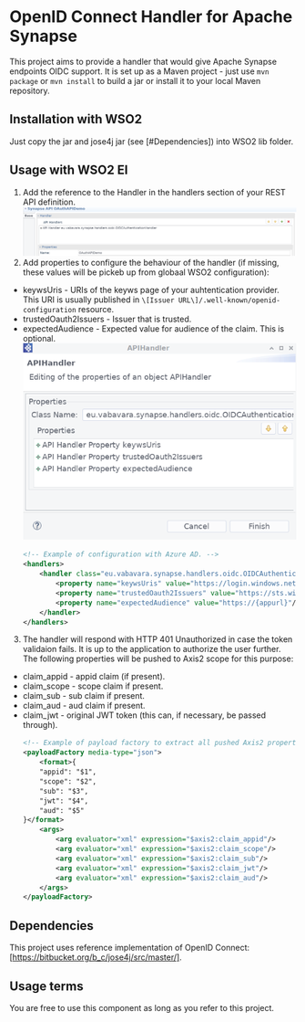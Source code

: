 # OpenID Connect Handler for Apache Synapse

This project aims to provide a handler that would give Apache Synapse endpoints OIDC support. It is set up as a Maven project - just use `mvn package` or `mvn install` to build a jar or install it to your local Maven repository.

## Installation with WSO2

Just copy the jar and jose4j jar (see [#Dependencies]) into WSO2 lib folder.

## Usage with WSO2 EI

1. Add the reference to the Handler in the handlers section of your REST API definition.
    ![Example of handler in IntegrationStudio](doc/add_REST_API_handler.png)
2. Add properties to configure the behaviour of the handler (if missing, these values will be pickeb up from globaal WSO2 configuration):
 * keywsUris - URIs of the keyws page of your auhtentication provider. This URI is usually published in `\[Issuer URL\]/.well-known/openid-configuration` resource.
 * trustedOauth2Issuers - Issuer that is trusted.
 * expectedAudience - Expected value for audience of the claim. This is optional.
    ![Example of handler properties in IntegrationStudio](doc/handler_properties.png)
    ```xml
    <!-- Example of configuration with Azure AD. -->
    <handlers>
        <handler class="eu.vabavara.synapse.handlers.oidc.OIDCAuthenticationHandler">
            <property name="keywsUris" value="https://login.windows.net/common/discovery/keys"/>
            <property name="trustedOauth2Issuers" value="https://sts.windows.net/{tenantid}/"/>
            <property name="expectedAudience" value="https://{appurl}"/>
        </handler>
    </handlers>
    ```
3. The handler will respond with HTTP 401 Unauthorized in case the token validaion fails. It is up to the application to authorize the user further. The following properties will be pushed to Axis2 scope for this purpose:
 * claim_appid - appid claim (if present).
 * claim_scope - scope claim if present.
 * claim_sub - sub claim if present.
 * claim_aud - aud claim if present.
 * claim_jwt - original JWT token (this can, if necessary, be passed through).
    ```xml
    <!-- Example of payload factory to extract all pushed Axis2 properties. -->
    <payloadFactory media-type="json">
        <format>{
        "appid": "$1",
        "scope": "$2",
        "sub": "$3",
        "jwt": "$4",
        "aud": "$5"
    }</format>
        <args>
            <arg evaluator="xml" expression="$axis2:claim_appid"/>
            <arg evaluator="xml" expression="$axis2:claim_scope"/>
            <arg evaluator="xml" expression="$axis2:claim_sub"/>
            <arg evaluator="xml" expression="$axis2:claim_jwt"/>
            <arg evaluator="xml" expression="$axis2:claim_aud"/>
        </args>
    </payloadFactory>
    ```

## Dependencies

This project uses reference implementation of OpenID Connect: [https://bitbucket.org/b_c/jose4j/src/master/].
    
## Usage terms

You are free to use this component as long as you refer to this project.
